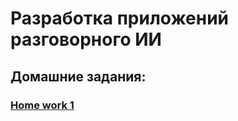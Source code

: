 # Разработка приложений разговорного ИИ

## Домашние задания:
### [Home work 1](https://github.com/kikikita/conv_AI_app_dev/tree/hw1)

